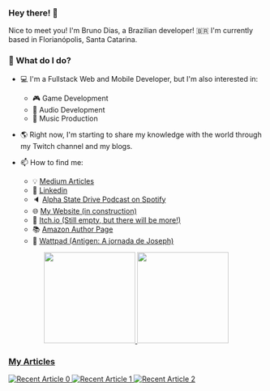 ### Hey there! :wave:  

Nice to meet you! I'm Bruno Dias, a Brazilian developer! :brazil: 
I'm currently based in Florianópolis, Santa Catarina. 

### :thinking: What do I do?  

- :computer: I'm a Fullstack Web and Mobile Developer, but I'm also interested in:
  - :video_game: Game Development
  - :musical_keyboard: Audio Development
  - :musical_score: Music Production
- :earth_americas: Right now, I'm starting to share my knowledge with the world through my Twitch channel and my blogs.

- :mailbox: How to find me:
  - :bulb: [Medium Articles](https://medium.com/@brunodg)
  - :office: [Linkedin](https://linkedin.com/in/brunodg89)
  - :speaker: [Alpha State Drive Podcast on Spotify](https://open.spotify.com/show/42Hxk1uWkRBnHkweyqli6b)
  - :globe_with_meridians: [My Website (in construction)](http://beveldrive.com.br)
  - :jigsaw: [Itch.io (Still empty, but there will be more!)](https://beveldrive.itch.io)
  - :books: [Amazon Author Page](https://www.amazon.com/~/e/B08X7HRTZL)
  - :open_book: [Wattpad (Antigen: A jornada de Joseph)](https://www.wattpad.com/story/276179036-antigen-a-jornada-de-joseph)

<div align="center">
    <a href="http://github.com/brunodg">
    <img height="180em" src="https://github-readme-stats.vercel.app/api?username=BrunoDG&count_private=true&show_icons=true&theme=radical&hide_rank=false" />
    <img height="180em" src="https://github-readme-stats.vercel.app/api/top-langs/?username=BrunoDG" />
</div>

### My Articles

<a target="_blank" href="https://github-readme-medium-recent-article.vercel.app/medium/@brunodg/0"><img src="https://github-readme-medium-recent-article.vercel.app/medium/@brunodg/0" alt="Recent Article 0">
<a target="_blank" href="https://github-readme-medium-recent-article.vercel.app/medium/@brunodg/1"><img src="https://github-readme-medium-recent-article.vercel.app/medium/@brunodg/1" alt="Recent Article 1">
<a target="_blank" href="https://github-readme-medium-recent-article.vercel.app/medium/@brunodg/2"><img src="https://github-readme-medium-recent-article.vercel.app/medium/@brunodg/2" alt="Recent Article 2">
